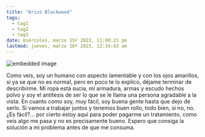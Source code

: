 ```yaml
---
title: "Arius Blackwood"
tags:
  - tag1
  - tag2
  - tag3
date: miércoles, marzo 15º 2023, 11:00:21 pm
lastmod: jueves, marzo 16º 2023, 12:34:43 am
---
```


![embedded image](https://assets.legendkeeper.com/f5234f10-ef1e-4a58-a42c-84fbb1cc2d3b.png "Attachment")

Como veis, soy un humano con aspecto lamentable y con los ojos amarillos, si ya se que no es normal, pero en poco te lo explico, déjame terminar de describirme. Mi ropa está sucia, mi armadura, armas y escudo hechos polvo y soy el antítesis de ser lo que se le llama una persona agradable a la vista. En cuanto como soy, muy fácil, soy buena gente hasta que dejo de serlo. Si vamos a trabajar juntos y tenemos buen rollo, todo bien, si no, no. ¿Es fácil?... por cierto estoy aquí para poder pagarme un tratamiento, como veis algo me pasa y no es precisamente bueno. Espero que consiga la solución a mi problema antes de que me consuma.